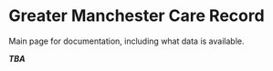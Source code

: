 # Greater Manchester Care Record

Main page for documentation, including what data is available.

**_TBA_**
